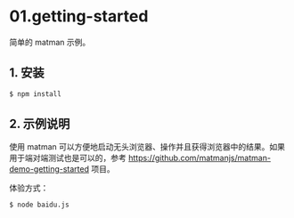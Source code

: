 # 01.getting-started

简单的 matman 示例。

## 1. 安装

```bash
$ npm install
```

## 2. 示例说明

使用 matman 可以方便地启动无头浏览器、操作并且获得浏览器中的结果。如果用于端对端测试也是可以的，参考 https://github.com/matmanjs/matman-demo-getting-started 项目。

体验方式：

```bash
$ node baidu.js
```